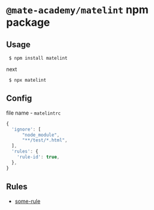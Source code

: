 # `@mate-academy/matelint` npm package

## Usage
```
 $ npm install matelint
```
next
```
 $ npx matelint
```
## Config
file name - `matelintrc`
```js
{
  'ignore': [
      "node_module",
      "**/test/*.html",
  ],
  'rules': {
    'rule-id': true,
  },
}
```
## Rules
- [some-rule](https://mate-academy.github.io/fed/matelint/rules-description.html#some-rule)
